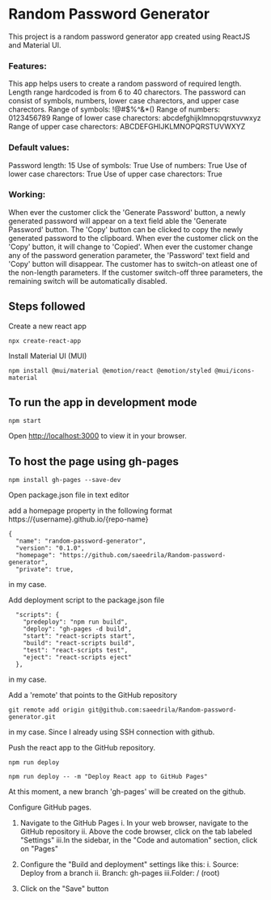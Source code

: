 # Random Password Generator
This project is a random password generator app created using ReactJS and Material UI.
### Features:
This app helps users to create a random password of required length. Length range hardcoded is from 6 to 40 charectors.
The password can consist of symbols, numbers, lower case charectors, and upper case charectors.
Range of symbols: !@#$%^&*()
Range of numbers: 0123456789
Range of lower case charectors: abcdefghijklmnopqrstuvwxyz
Range of upper case charectors: ABCDEFGHIJKLMNOPQRSTUVWXYZ

### Default values:
Password length: 15
Use of symbols: True
Use of numbers: True
Use of lower case charectors: True
Use of upper case charectors: True

### Working:
When ever the customer click the 'Generate Password' button, a newly generated password will appear on a text field able the 'Generate Password' button.
The 'Copy' button can be clicked to copy the newly generated password to the clipboard. When ever the customer click on the 'Copy' button, it will change to 'Copied'.
When ever the customer change any of the password generation parameter, the 'Password' text field and 'Copy' button will disappear.
The customer has to switch-on atleast one of the non-length parameters. If the customer switch-off three parameters, the remaining switch will be automatically disabled.


## Steps followed
Create a new react app
```
npx create-react-app
```
Install Material UI (MUI)
```
npm install @mui/material @emotion/react @emotion/styled @mui/icons-material
```

## To run the app in development mode
```
npm start
```
Open [http://localhost:3000](http://localhost:3000) to view it in your browser.

## To host the page using gh-pages
```
npm install gh-pages --save-dev
```
Open package.json file in text editor

add a homepage property in the following format https://{username}.github.io/{repo-name}
```
{
  "name": "random-password-generator",
  "version": "0.1.0",
  "homepage": "https://github.com/saeedrila/Random-password-generator",
  "private": true,
```
in my case.

Add deployment script to the package.json file
```
  "scripts": {
    "predeploy": "npm run build",
    "deploy": "gh-pages -d build",
    "start": "react-scripts start",
    "build": "react-scripts build",
    "test": "react-scripts test",
    "eject": "react-scripts eject"
  },
```
in my case.

Add a 'remote' that points to the GitHub repository
```
git remote add origin git@github.com:saeedrila/Random-password-generator.git
```
in my case. Since I already using SSH connection with github.

Push the react app to the GitHub repository.
```
npm run deploy
```
```
npm run deploy -- -m "Deploy React app to GitHub Pages"
```
At this moment, a new branch 'gh-pages' will be created on the github.

Configure GitHub pages.
1.  Navigate to the GitHub Pages
i.  In your web browser, navigate to the GitHub repository
ii. Above the code browser, click on the tab labeled "Settings"
iii.In the sidebar, in the "Code and automation" section, click on "Pages"

2.  Configure the "Build and deployment" settings like this:
i.  Source: Deploy from a branch
ii. Branch: gh-pages
iii.Folder: / (root)

3.  Click on the "Save" button